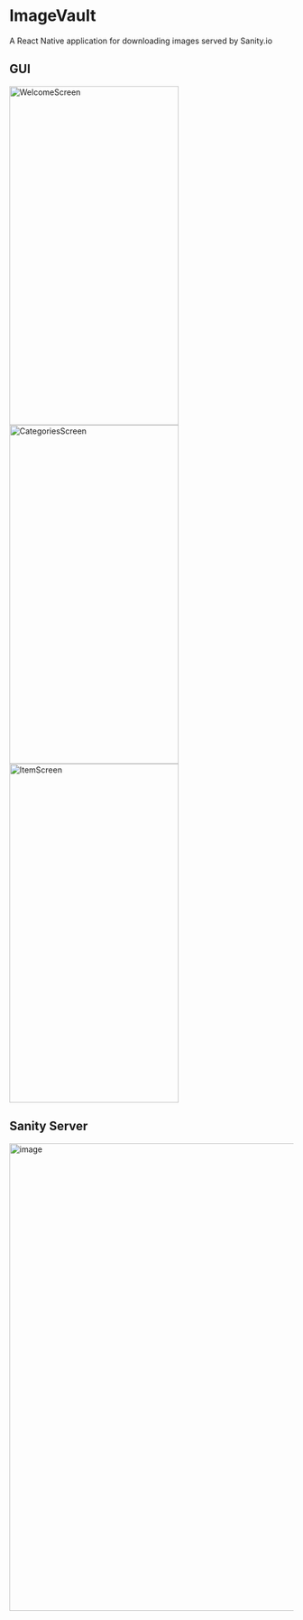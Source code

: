 # ImageVault
A React Native application for downloading images served by Sanity.io

## GUI
<img width="300" height="600" alt="WelcomeScreen" src="https://github.com/SiddhantKodolkar/ImageVault-Native-Sanityio/assets/111975032/c74498e7-e5bb-4077-9e35-77638fb1d3a3">
<img width="300" height="600" alt="CategoriesScreen" src="https://github.com/SiddhantKodolkar/ImageVault-Native-Sanityio/assets/111975032/5a391bd1-974b-4323-8fac-2b4cb518ac68">
<img width="300" height="600" alt="ItemScreen" src="https://github.com/SiddhantKodolkar/ImageVault-Native-Sanityio/assets/111975032/b379d040-d78e-4f9f-b1e6-be7d9b404045">

## Sanity Server
<img width="828" alt="image" src="https://github.com/SiddhantKodolkar/ImageVault-Native-Sanityio/assets/111975032/03f0891e-ce7e-49a5-8dd3-ee9e3c154114">

